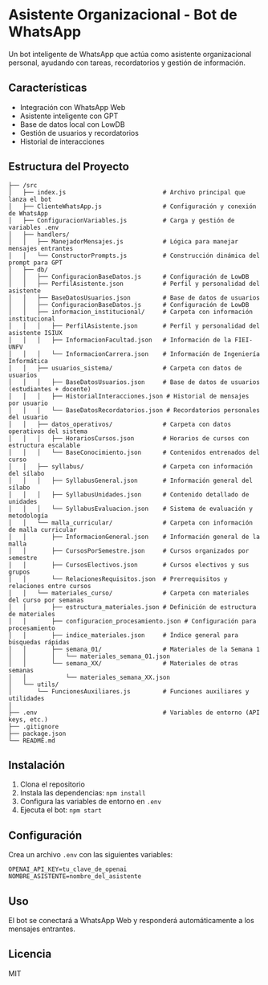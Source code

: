 # Asistente Organizacional - Bot de WhatsApp

Un bot inteligente de WhatsApp que actúa como asistente organizacional personal, ayudando con tareas, recordatorios y gestión de información.

## Características

- Integración con WhatsApp Web
- Asistente inteligente con GPT
- Base de datos local con LowDB
- Gestión de usuarios y recordatorios
- Historial de interacciones

## Estructura del Proyecto

```
├── /src
│   ├── index.js                           # Archivo principal que lanza el bot
│   ├── ClienteWhatsApp.js                 # Configuración y conexión de WhatsApp
│   ├── ConfiguracionVariables.js          # Carga y gestión de variables .env
│   ├── handlers/                 
│   │   ├── ManejadorMensajes.js           # Lógica para manejar mensajes entrantes
│   │   └── ConstructorPrompts.js          # Construcción dinámica del prompt para GPT
│   ├── db/                       
│   │   ├── ConfiguracionBaseDatos.js      # Configuración de LowDB
│   │   ├── PerfilAsistente.json           # Perfil y personalidad del asistente
│   │   ├── BaseDatosUsuarios.json         # Base de datos de usuarios
│   │   ├── ConfiguracionBaseDatos.js      # Configuración de LowDB
│   │   ├── informacion_institucional/     # Carpeta con información institucional
│   │   │   ├── PerfilAsistente.json       # Perfil y personalidad del asistente ISIUX
│   │   │   ├── InformacionFacultad.json   # Información de la FIEI-UNFV
│   │   │   └── InformacionCarrera.json    # Información de Ingeniería Informática
│   │   ├── usuarios_sistema/              # Carpeta con datos de usuarios
│   │   │   ├── BaseDatosUsuarios.json     # Base de datos de usuarios (estudiantes + docente)
│   │   │   ├── HistorialInteracciones.json # Historial de mensajes por usuario
│   │   │   └── BaseDatosRecordatorios.json # Recordatorios personales del usuario
│   │   ├── datos_operativos/              # Carpeta con datos operativos del sistema
│   │   │   ├── HorariosCursos.json        # Horarios de cursos con estructura escalable
│   │   │   └── BaseConocimiento.json      # Contenidos entrenados del curso
│   │   ├── syllabus/                      # Carpeta con información del sílabo
│   │   │   ├── SyllabusGeneral.json       # Información general del sílabo
│   │   │   ├── SyllabusUnidades.json      # Contenido detallado de unidades
│   │   │   └── SyllabusEvaluacion.json    # Sistema de evaluación y metodología
│   │   └── malla_curricular/              # Carpeta con información de malla curricular
│   │       ├── InformacionGeneral.json    # Información general de la malla
│   │       ├── CursosPorSemestre.json     # Cursos organizados por semestre
│   │       ├── CursosElectivos.json       # Cursos electivos y sus grupos
│   │       └── RelacionesRequisitos.json  # Prerrequisitos y relaciones entre cursos
│   │   └── materiales_curso/              # Carpeta con materiales del curso por semanas
│   │       ├── estructura_materiales.json # Definición de estructura de materiales
│   │       ├── configuracion_procesamiento.json # Configuración para procesamiento
│   │       ├── indice_materiales.json     # Índice general para búsquedas rápidas
│   │       ├── semana_01/                 # Materiales de la Semana 1
│   │       │   └── materiales_semana_01.json
│   │       └── semana_XX/                 # Materiales de otras semanas
│   │           └── materiales_semana_XX.json
│   └── utils/
│       └── FuncionesAuxiliares.js         # Funciones auxiliares y utilidades
│
├── .env                                   # Variables de entorno (API keys, etc.)
├── .gitignore
├── package.json
└── README.md
```

## Instalación

1. Clona el repositorio
2. Instala las dependencias: `npm install`
3. Configura las variables de entorno en `.env`
4. Ejecuta el bot: `npm start`

## Configuración

Crea un archivo `.env` con las siguientes variables:

```
OPENAI_API_KEY=tu_clave_de_openai
NOMBRE_ASISTENTE=nombre_del_asistente
```

## Uso

El bot se conectará a WhatsApp Web y responderá automáticamente a los mensajes entrantes.

## Licencia

MIT 